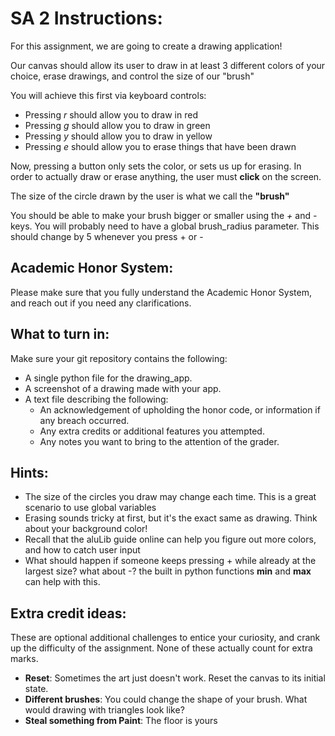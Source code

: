 # SA 2 Instructions:

For this assignment, we are going to create a drawing application!

Our canvas should allow its user to draw in at least 3 different colors of your choice, erase drawings, 
and control the size of our "brush"

You will achieve this first via keyboard controls:
- Pressing *r* should allow you to draw in red
- Pressing *g* should allow you to draw in green
- Pressing *y* should allow you to draw in yellow
- Pressing *e* should allow you to erase things that have been drawn

Now, pressing a button only sets the color, or sets us up for erasing.
In order to actually draw or erase anything, the user must **click** on the screen.

The size of the circle drawn by the user is what we call the **"brush"**
 
You should be able to make your brush bigger or smaller using the *+* and *-* keys. You will probably need to have 
a global brush_radius parameter. This should change by 5 whenever you press + or -
## Academic Honor System:
Please make sure that you fully understand the Academic Honor System, and reach out if you need any clarifications. 
## What to turn in:
Make sure your git repository contains the following:
- A single python file for the drawing_app.
- A screenshot of a drawing made with your app.
- A text file describing the following:
    - An acknowledgement of upholding the honor code, or information if any breach occurred.
    - Any extra credits or additional features you attempted.
    - Any notes you want to bring to the attention of the grader. 
## Hints:
- The size of the circles you draw may change each time. This is a great scenario to use global variables
- Erasing sounds tricky at first, but it's the exact same as drawing. Think about your background color!
- Recall that the aluLib guide online can help you figure out more colors, and how to catch user input
- What should happen if someone keeps pressing + while already at the largest size? what about -? 
the built in python functions **min** and **max** can help with this.
## Extra credit ideas:
These are optional additional challenges to entice your curiosity, and crank up the difficulty of the assignment. 
None of these actually count for extra marks.
- **Reset**: Sometimes the art just doesn't work. Reset the canvas to its initial state.
- **Different brushes**: You could change the shape of your brush. What would drawing with triangles look like?
- **Steal something from Paint**: The floor is yours
